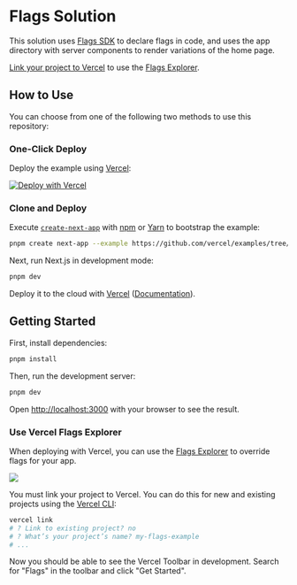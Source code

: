 # Flags Solution

This solution uses [Flags SDK](https://flags-sdk.dev) to declare flags in code, and uses the app directory with server components to render variations of the home page.

[Link your project to Vercel](#deploy-on-vercel) to use the [Flags Explorer](#use-vercel-flags-explorer).

## How to Use

You can choose from one of the following two methods to use this repository:

### One-Click Deploy

Deploy the example using [Vercel](https://vercel.com?utm_source=github&utm_medium=readme&utm_campaign=vercel-examples):

[![Deploy with Vercel](https://vercel.com/button)](https://vercel.com/new/clone?repository-url=https://github.com/vercel/examples/tree/main/solutions/flags&project-name=flags&repository-name=flags&env=FLAGS_SECRET)

### Clone and Deploy

Execute [`create-next-app`](https://github.com/vercel/next.js/tree/canary/packages/create-next-app) with [npm](https://docs.npmjs.com/cli/init) or [Yarn](https://yarnpkg.com/lang/en/docs/cli/create/) to bootstrap the example:

```bash
pnpm create next-app --example https://github.com/vercel/examples/tree/main/solutions/flags
```

Next, run Next.js in development mode:

```bash
pnpm dev
```

Deploy it to the cloud with [Vercel](https://vercel.com/new?utm_source=github&utm_medium=readme&utm_campaign=edge-middleware-eap) ([Documentation](https://nextjs.org/docs/deployment)).

## Getting Started

First, install dependencies:

```bash
pnpm install
```

Then, run the development server:

```bash
pnpm dev
```

Open [http://localhost:3000](http://localhost:3000) with your browser to see the result.

### Use Vercel Flags Explorer

When deploying with Vercel, you can use the [Flags Explorer](https://vercel.com/docs/workflow-collaboration/feature-flags/using-vercel-toolbar) to override flags for your app.

![](https://vercel.com/_next/image?url=https%3A%2F%2Fassets.vercel.com%2Fimage%2Fupload%2Fv1726747095%2Fdocs-assets%2Fstatic%2Fdocs%2Fworkflow-collaboration%2Ffeature-flags%2Ffeature-flags-overview-dark.jpg&w=1200&q=75)

You must link your project to Vercel. You can do this for new and existing projects using the [Vercel CLI](https://vercel.com/docs/cli):

```bash
vercel link
# ? Link to existing project? no
# ? What’s your project’s name? my-flags-example
# ...
```

Now you should be able to see the Vercel Toolbar in development. Search for "Flags" in the toolbar and click "Get Started".
